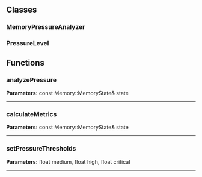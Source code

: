 
## Classes

### MemoryPressureAnalyzer



### PressureLevel




## Functions

### analyzePressure



**Parameters:** const Memory::MemoryState& state

---

### calculateMetrics



**Parameters:** const Memory::MemoryState& state

---

### setPressureThresholds



**Parameters:** float medium, float high, float critical

---
